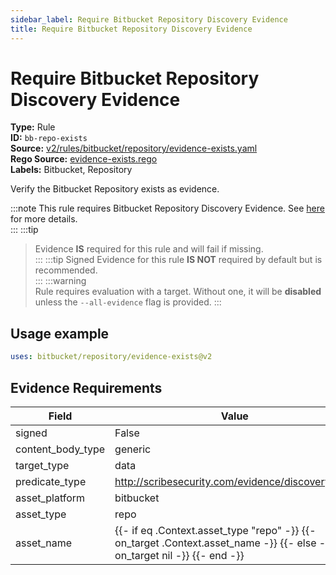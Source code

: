 ```yaml
---
sidebar_label: Require Bitbucket Repository Discovery Evidence
title: Require Bitbucket Repository Discovery Evidence
---  
```

# Require Bitbucket Repository Discovery Evidence  
**Type:** Rule  
**ID:** `bb-repo-exists`  
**Source:** [v2/rules/bitbucket/repository/evidence-exists.yaml](https://github.com/scribe-public/sample-policies/blob/main/v2/rules/bitbucket/repository/evidence-exists.yaml)  
**Rego Source:** [evidence-exists.rego](https://github.com/scribe-public/sample-policies/blob/main/v2/rules/bitbucket/repository/evidence-exists.rego)  
**Labels:** Bitbucket, Repository  

Verify the Bitbucket Repository exists as evidence.

:::note 
This rule requires Bitbucket Repository Discovery Evidence. See [here](/docs/platforms/discover#bitbucket-discovery) for more details.  
::: 
:::tip 
> Evidence **IS** required for this rule and will fail if missing.  
::: 
:::tip 
Signed Evidence for this rule **IS NOT** required by default but is recommended.  
::: 
:::warning  
Rule requires evaluation with a target. Without one, it will be **disabled** unless the `--all-evidence` flag is provided.
::: 

## Usage example

```yaml
uses: bitbucket/repository/evidence-exists@v2
```

## Evidence Requirements  
| Field | Value |
|-------|-------|
| signed | False |
| content_body_type | generic |
| target_type | data |
| predicate_type | http://scribesecurity.com/evidence/discovery/v0.1 |
| asset_platform | bitbucket |
| asset_type | repo |
| asset_name | {{- if eq .Context.asset_type "repo" -}} {{- on_target .Context.asset_name -}} {{- else -}} {{- on_target nil -}} {{- end -}} |

